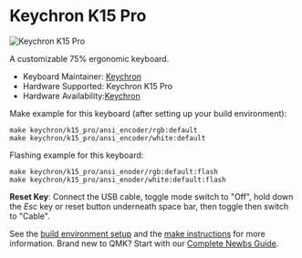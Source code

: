 # Keychron K15 Pro

![Keychron K15 Pro](https://i.imgur.com/lto9s98.jpg)

A customizable 75% ergonomic keyboard.

* Keyboard Maintainer: [Keychron](https://github.com/keychron)
* Hardware Supported: Keychron K15 Pro
* Hardware Availability:[Keychron](https://www.keychron.com)

Make example for this keyboard (after setting up your build environment):

    make keychron/k15_pro/ansi_encoder/rgb:default
    make keychron/k15_pro/ansi_encoder/white:default

Flashing example for this keyboard:

    make keychron/k15_pro/ansi_enoder/rgb:default:flash
    make keychron/k15_pro/ansi_enoder/white:default:flash

**Reset Key**: Connect the USB cable, toggle mode switch to "Off", hold down the *Esc* key or reset button underneath space bar, then toggle then switch to "Cable".

See the [build environment setup](https://docs.qmk.fm/#/getting_started_build_tools) and the [make instructions](https://docs.qmk.fm/#/getting_started_make_guide) for more information. Brand new to QMK? Start with our [Complete Newbs Guide](https://docs.qmk.fm/#/newbs).
